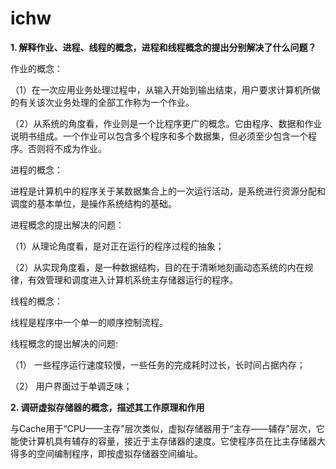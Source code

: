 # ichw
**1.	解释作业、进程、线程的概念，进程和线程概念的提出分别解决了什么问题？**

作业的概念：

（1）在一次应用业务处理过程中，从输入开始到输出结束，用户要求计算机所做的有关该次业务处理的全部工作称为一个作业。

（2）从系统的角度看，作业则是一个比程序更广的概念。它由程序、数据和作业说明书组成。一个作业可以包含多个程序和多个数据集，但必须至少包含一个程序。否则将不成为作业。

进程的概念：

进程是计算机中的程序关于某数据集合上的一次运行活动，是系统进行资源分配和调度的基本单位，是操作系统结构的基础。

进程概念的提出解决的问题：

（1）从理论角度看，是对正在运行的程序过程的抽象；

（2）从实现角度看，是一种数据结构，目的在于清晰地刻画动态系统的内在规律，有效管理和调度进入计算机系统主存储器运行的程序。

线程的概念：

线程是程序中一个单一的顺序控制流程。

线程概念的提出解决的问题:

（1）	一些程序运行速度较慢，一些任务的完成耗时过长，长时间占据内存；

（2）	用户界面过于单调乏味；

**2.	调研虚拟存储器的概念，描述其工作原理和作用**

 与Cache用于“CPU——主存”层次类似，虚拟存储器用于“主存——辅存”层次，它能使计算机具有辅存的容量，接近于主存储器的速度。它使程序员在比主存储器大得多的空间编制程序，即按虚拟存储器空间编址。

